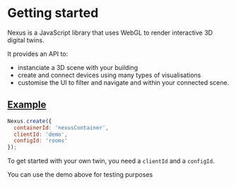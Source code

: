 # Getting started

Nexus is a JavaScript library that uses WebGL to render interactive 3D digital twins.

It provides an API to:

- instanciate a 3D scene with your building
- create and connect devices using many types of visualisations
- customise the UI to filter and navigate and within your connected scene.

## [Example](#example)

```js
Nexus.create({
  containerId: 'nexusContainer',
  clientId: 'demo',
  configId: 'rooms'
});
```

To get started with your own twin, you need a `clientId` and a `configId`.

You can use the demo above for testing purposes
